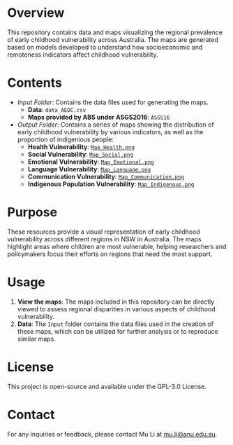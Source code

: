 # Overview
This repository contains data and maps visualizing the regional prevalence of early childhood vulnerability across Australia. The maps are generated based on models developed to understand how socioeconomic and remoteness indicators affect childhood vulnerability.

# Contents
- *Input Folder*: Contains the data files used for generating the maps.
  - **Data**: `data_AEDC.csv`
  - **Maps provided by ABS under ASGS2016**: `ASGS16`
- *Output Folder*: Contains a series of maps showing the distribution of early childhood vulnerability by various indicators, as well as the proportion of indigenious people:
  - **Health Vulnerability**: [`Map_Health.png`](./maps/Map_Health.png)
  - **Social Vulnerability**: [`Map_Social.png`](./maps/Map_Social.png)
  - **Emotional Vulnerability**: [`Map_Emotional.png`](./maps/Map_Emotional.png)
  - **Language Vulnerability**: [`Map_Language.png`](./maps/Map_Language.png)
  - **Communication Vulnerability**: [`Map_Communication.png`](./maps/Map_Social.png)
  - **Indigenous Population Vulnerability**: [`Map_Indigenous.png`](./maps/Map_Indigenous.png)

# Purpose
These resources provide a visual representation of early childhood vulnerability across different regions in NSW in Australia. The maps highlight areas where children are most vulnerable, helping researchers and policymakers focus their efforts on regions that need the most support.

# Usage
1. **View the maps**: The maps included in this repository can be directly viewed to assess regional disparities in various aspects of childhood vulnerability.
2. **Data**: The `Input` folder contains the data files used in the creation of these maps, which can be utilized for further analysis or to reproduce similar maps.

# License

This project is open-source and available under the GPL-3.0 License.

# Contact

For any inquiries or feedback, please contact Mu Li at [mu.li@anu.edu.au](mu.li@anu.edu.au).
